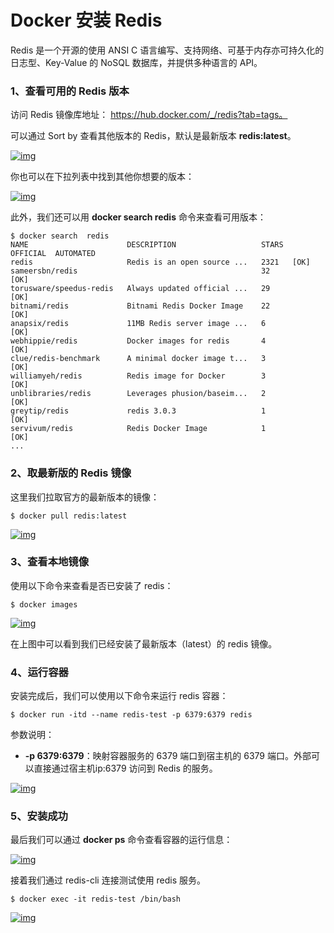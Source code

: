 # Docker 安装 Redis

Redis 是一个开源的使用 ANSI C 语言编写、支持网络、可基于内存亦可持久化的日志型、Key-Value 的 NoSQL 数据库，并提供多种语言的 API。

### 1、查看可用的 Redis 版本

访问 Redis 镜像库地址： https://hub.docker.com/_/redis?tab=tags。

可以通过 Sort by 查看其他版本的 Redis，默认是最新版本 **redis:latest**。

[![img](https://www.runoob.com/wp-content/uploads/2016/06/docker-redis1.png)](https://www.runoob.com/wp-content/uploads/2016/06/docker-redis1.png)

你也可以在下拉列表中找到其他你想要的版本：

[![img](https://www.runoob.com/wp-content/uploads/2016/06/docker-redis2.png)](https://www.runoob.com/wp-content/uploads/2016/06/docker-redis2.png)

此外，我们还可以用 **docker search redis** 命令来查看可用版本：

```
$ docker search  redis
NAME                      DESCRIPTION                   STARS  OFFICIAL  AUTOMATED
redis                     Redis is an open source ...   2321   [OK]       
sameersbn/redis                                         32                   [OK]
torusware/speedus-redis   Always updated official ...   29             [OK]
bitnami/redis             Bitnami Redis Docker Image    22                   [OK]
anapsix/redis             11MB Redis server image ...   6                    [OK]
webhippie/redis           Docker images for redis       4                    [OK]
clue/redis-benchmark      A minimal docker image t...   3                    [OK]
williamyeh/redis          Redis image for Docker        3                    [OK]
unblibraries/redis        Leverages phusion/baseim...   2                    [OK]
greytip/redis             redis 3.0.3                   1                    [OK]
servivum/redis            Redis Docker Image            1                    [OK]
...
```

### 2、取最新版的 Redis 镜像

这里我们拉取官方的最新版本的镜像：

```
$ docker pull redis:latest
```

[![img](https://www.runoob.com/wp-content/uploads/2016/06/docker-redis3.png)](https://www.runoob.com/wp-content/uploads/2016/06/docker-redis3.png)

### 3、查看本地镜像

使用以下命令来查看是否已安装了 redis：

```
$ docker images
```

[![img](https://www.runoob.com/wp-content/uploads/2016/06/docker-redis4.png)](https://www.runoob.com/wp-content/uploads/2016/06/docker-redis4.png)

在上图中可以看到我们已经安装了最新版本（latest）的 redis 镜像。

### 4、运行容器

安装完成后，我们可以使用以下命令来运行 redis 容器：

```
$ docker run -itd --name redis-test -p 6379:6379 redis
```

参数说明：

- **-p 6379:6379**：映射容器服务的 6379 端口到宿主机的 6379 端口。外部可以直接通过宿主机ip:6379 访问到 Redis 的服务。

[![img](https://www.runoob.com/wp-content/uploads/2016/06/docker-redis5.png)](https://www.runoob.com/wp-content/uploads/2016/06/docker-redis5.png)

### 5、安装成功

最后我们可以通过 **docker ps** 命令查看容器的运行信息：

[![img](https://www.runoob.com/wp-content/uploads/2016/06/docker-redis6.png)](https://www.runoob.com/wp-content/uploads/2016/06/docker-redis6.png)

接着我们通过 redis-cli 连接测试使用 redis 服务。

```
$ docker exec -it redis-test /bin/bash
```

[![img](https://www.runoob.com/wp-content/uploads/2016/06/docker-redis7.png)](https://www.runoob.com/wp-content/uploads/2016/06/docker-redis7.png)